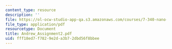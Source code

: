 ```yaml
---
content_type: resource
description: ''
file: https://ol-ocw-studio-app-qa.s3.amazonaws.com/courses/7-340-nano-life-an-introduction-to-virus-structure-and-assembly-fall-2005/fff18ed7f7829e2da3b72dbd56f8bbee_Andrew_Assignment2.pdf
file_type: application/pdf
resourcetype: Document
title: Andrew_Assignment2.pdf
uid: fff18ed7-f782-9e2d-a3b7-2dbd56f8bbee
---
```


